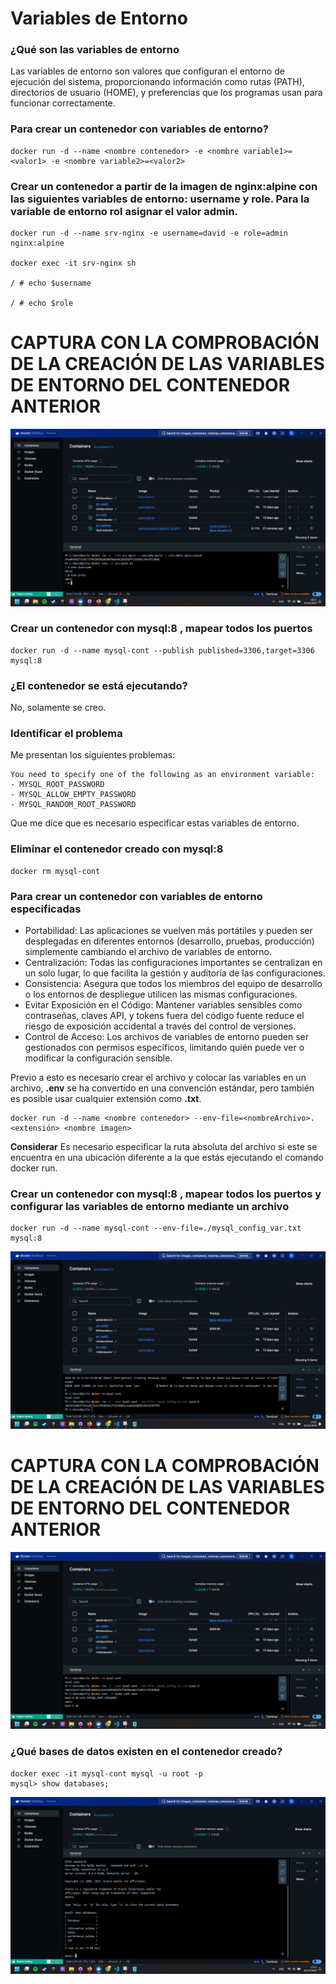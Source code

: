 # Variables de Entorno
### ¿Qué son las variables de entorno
Las variables de entorno son valores que configuran el entorno de ejecución del sistema, proporcionando información como rutas (PATH), directorios de usuario (HOME), y preferencias que los programas usan para funcionar correctamente.

### Para crear un contenedor con variables de entorno?

```
docker run -d --name <nombre contenedor> -e <nombre variable1>=<valor1> -e <nombre variable2>=<valor2>
```

### Crear un contenedor a partir de la imagen de nginx:alpine con las siguientes variables de entorno: username y role. Para la variable de entorno rol asignar el valor admin.

```
docker run -d --name srv-nginx -e username=david -e role=admin nginx:alpine 

docker exec -it srv-nginx sh

/ # echo $username

/ # echo $role

```


# CAPTURA CON LA COMPROBACIÓN DE LA CREACIÓN DE LAS VARIABLES DE ENTORNO DEL CONTENEDOR ANTERIOR

![Imagen](img/da.PNG)

### Crear un contenedor con mysql:8 , mapear todos los puertos
```
docker run -d --name mysql-cont --publish published=3306,target=3306 mysql:8
```

### ¿El contenedor se está ejecutando?
No, solamente se creo.

### Identificar el problema
Me presentan los siguientes problemas:

    You need to specify one of the following as an environment variable:
    - MYSQL_ROOT_PASSWORD
    - MYSQL_ALLOW_EMPTY_PASSWORD
    - MYSQL_RANDOM_ROOT_PASSWORD

Que me dice que es necesario especificar estas variables de entorno.
### Eliminar el contenedor creado con mysql:8 
```
docker rm mysql-cont
```

### Para crear un contenedor con variables de entorno especificadas
- Portabilidad: Las aplicaciones se vuelven más portátiles y pueden ser desplegadas en diferentes entornos (desarrollo, pruebas, producción) simplemente cambiando el archivo de variables de entorno.
- Centralización: Todas las configuraciones importantes se centralizan en un solo lugar, lo que facilita la gestión y auditoría de las configuraciones.
- Consistencia: Asegura que todos los miembros del equipo de desarrollo o los entornos de despliegue utilicen las mismas configuraciones.
- Evitar Exposición en el Código: Mantener variables sensibles como contraseñas, claves API, y tokens fuera del código fuente reduce el riesgo de exposición accidental a través del control de versiones.
- Control de Acceso: Los archivos de variables de entorno pueden ser gestionados con permisos específicos, limitando quién puede ver o modificar la configuración sensible.

Previo a esto es necesario crear el archivo y colocar las variables en un archivo, **.env** se ha convertido en una convención estándar, pero también es posible usar cualquier extensión como **.txt**.
```
docker run -d --name <nombre contenedor> --env-file=<nombreArchivo>.<extensión> <nombre imagen>
```
**Considerar**
Es necesario especificar la ruta absoluta del archivo si este se encuentra en una ubicación diferente a la que estás ejecutando el comando docker run.

### Crear un contenedor con mysql:8 , mapear todos los puertos y configurar las variables de entorno mediante un archivo
```
docker run -d --name mysql-cont --env-file=./mysql_config_var.txt mysql:8
```
![Imagen](img/sq.PNG)

# CAPTURA CON LA COMPROBACIÓN DE LA CREACIÓN DE LAS VARIABLES DE ENTORNO DEL CONTENEDOR ANTERIOR 
![Imagen](img/pass.PNG)
### ¿Qué bases de datos existen en el contenedor creado?
```
docker exec -it mysql-cont mysql -u root -p
mysql> show databases;
```

![Imagen](img/db.PNG)
